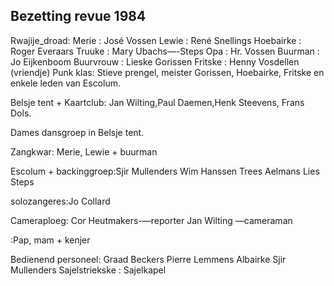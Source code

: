 
## Bezetting revue 1984

Rwajije_droad: Merie : José Vossen
Lewie : René Snellings
Hoebairke : Roger Everaars
Truuke : Mary Ubachs—-Steps
Opa : Hr. Vossen
Buurman : Jo Eijkenboom
Buurvrouw : Lieske Gorissen
Fritske : Henny Vosdellen (vriendje)
Punk klas: Stieve prengel, meister Gorissen, Hoebairke, Fritske en enkele leden van Escolum.


Belsje tent + Kaartclub: Jan Wilting,Paul Daemen,Henk Steevens, Frans Dols.

Dames dansgroep in Belsje tent.

Zangkwar: Merie, Lewie + buurman

Escolum + backinggroep:Sjir Mullenders
Wim Hanssen
Trees Aelmans
Lies Steps

solozangeres:Jo Collard

Cameraploeg: Cor Heutmakers-—reporter
Jan Wilting —cameraman

:Pap, mam + kenjer

Bedienend personeel:
    Graad Beckers
    Pierre Lemmens
    Albairke
    Sjir Mullenders
Sajelstriekske : Sajelkapel
